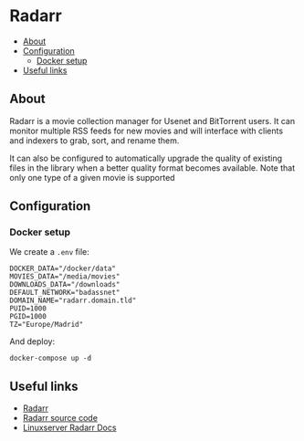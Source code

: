 # Radarr

- [About](#about)
- [Configuration](#configuration)
  * [Docker setup](#docker-setup)
- [Useful links](#useful-links)

## About

Radarr is a movie collection manager for Usenet and BitTorrent users. It can
monitor multiple RSS feeds for new movies and will interface with clients and
indexers to grab, sort, and rename them.

It can also be configured to automatically upgrade the quality of existing files
in the library when a better quality format becomes available. Note that only
one type of a given movie is supported

## Configuration

### Docker setup

We create a `.env` file:

```shell
DOCKER_DATA="/docker/data"
MOVIES_DATA="/media/movies"
DOWNLOADS_DATA="/downloads"
DEFAULT_NETWORK="badassnet"
DOMAIN_NAME="radarr.domain.tld"
PUID=1000
PGID=1000
TZ="Europe/Madrid"
```

And deploy:

    docker-compose up -d

## Useful links

- [Radarr](https://radarr.video/)
- [Radarr source code](https://github.com/Radarr/Radarr)
- [Linuxserver Radarr Docs](https://docs.linuxserver.io/images/docker-radarr)
